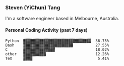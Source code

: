### Steven (YiChun) Tang

I'm a software engineer based in Melbourne, Australia.

#### Personal Coding Activity (past 7 days)
```
Python  ▓▓▓▓▓▓▓▓▓▓▓▓▓▓▓▓▓▓▓▓▓▓▓▓▓▓▓▓▓▓  36.75%
Bash    ▓▓▓▓▓▓▓▓▓▓▓▓▓▓▓▓▓▓▓▓▓▓          27.55%
C       ▓▓▓▓▓▓▓▓▓▓▓▓▓▓                  18.02%
other   ▓▓▓▓▓▓▓▓▓▓                      12.26%
TeX     ▓▓▓▓                             5.41%
```
